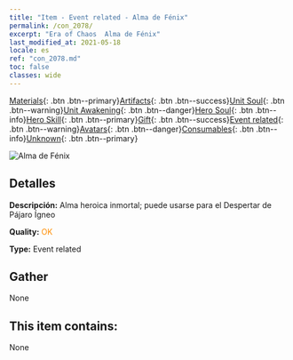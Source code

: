 ```yaml
---
title: "Item - Event related - Alma de Fénix"
permalink: /con_2078/
excerpt: "Era of Chaos  Alma de Fénix"
last_modified_at: 2021-05-18
locale: es
ref: "con_2078.md"
toc: false
classes: wide
---
```

 [Materials](/ItemsES/){: .btn .btn--primary}[Artifacts](/ItemsES/Artifacts/){: .btn .btn--success}[Unit Soul](/ItemsES/UnitSoul/){: .btn .btn--warning}[Unit Awakening](/ItemsES/UnitAwakening/){: .btn .btn--danger}[Hero Soul](/ItemsES/HeroSoul/){: .btn .btn--info}[Hero Skill](/ItemsES/HeroSkill/){: .btn .btn--primary}[Gift](/ItemsES/Gift/){: .btn .btn--success}[Event related](/ItemsES/Events/){: .btn .btn--warning}[Avatars](/ItemsES/Avatars/){: .btn .btn--danger}[Consumables](/ItemsES/Consumables/){: .btn .btn--info}[Unknown](/ItemsES/Unknown/){: .btn .btn--primary}

 ![Alma de Fénix](/images/t/juexing_907.jpg)

## Detalles
 **Descripción:** Alma heroica inmortal; puede usarse para el Despertar de Pájaro Ígneo

 **Quality:** <span style="color: #FF8C00">OK</span>

 **Type:** Event related

## Gather

  None

## This item contains:

  None

